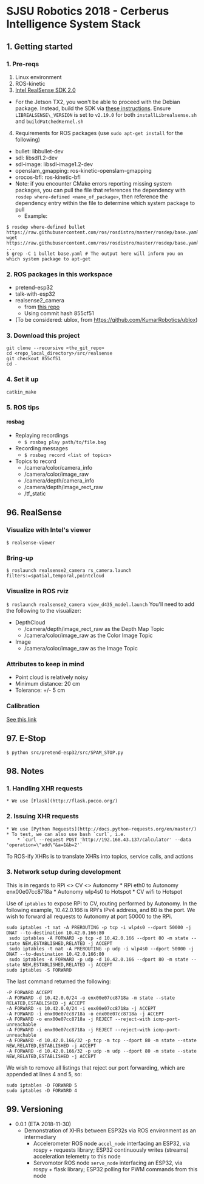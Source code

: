 # SJSU Robotics 2018 - Cerberus Intelligence System Stack

## 1. Getting started
### 1. Pre-reqs
1. Linux environment
2. ROS-kinetic
3. [Intel RealSense SDK 2.0](https://github.com/IntelRealSense/librealsense/blob/master/doc/distribution_linux.md#installing-the-packages)
  * For the Jetson TX2, you won't be able to proceed with the Debian package. Instead, build the SDK via [these instructions](https://www.jetsonhacks.com/2018/07/10/librealsense-update-nvidia-jetson-tx-dev-kits/). Ensure `LIBREALSENSE\_VERSION` is set to `v2.19.0` for both `installLibrealsense.sh` and `buildPatchedKernel.sh`
4. Requirements for ROS packages (use `sudo apt-get install` for the following)
  * bullet: libbullet-dev
  * sdl: libsdl1.2-dev
  * sdl-image: libsdl-image1.2-dev
  * openslam\_gmapping: ros-kinetic-openslam-gmapping 
  * orocos-bfl: ros-kinetic-bfl
  * Note: if you encounter CMake errors reporting missing system packages, you can pull the file that references the dependency with `rosdep where-defined <name_of_package>`, then reference the dependency entry within the file to determine which system package to pull
    * Example: 
```
$ rosdep where-defined bullet
https://raw.githubusercontent.com/ros/rosdistro/master/rosdep/base.yaml$ wget https://raw.githubusercontent.com/ros/rosdistro/master/rosdep/base.yaml
...
$ grep -C 1 bullet base.yaml # The output here will inform you on which system package to apt-get

```

### 2. ROS packages in this workspace
* pretend-esp32
* talk-with-esp32
* realsense2\_camera
  * from [this repo](https://github.com/intel-ros/realsense)
  * Using commit hash 855cf51
* (To be considered: ublox, from https://github.com/KumarRobotics/ublox)

### 3. Download this project
```
git clone --recursive <the_git_repo>
cd <repo_local_directory>/src/realsense
git checkout 855cf51
cd -
```
### 4. Set it up
`catkin_make`

### 5. ROS tips
#### rosbag
* Replaying recordings
  * `$ rosbag play path/to/file.bag`
* Recording messages
  * `$ rosbag record <list of topics>`
* Topics to record
  * /camera/color/camera\_info
  * /camera/color/image\_raw
  * /camera/depth/camera\_info
  * /camera/depth/image\_rect\_raw
  * /tf\_static

## 96. RealSense
### Visualize with Intel's viewer
`$ realsense-viewer`

### Bring-up
`$ roslaunch realsense2_camera rs_camera.launch filters:=spatial,temporal,pointcloud`

### Visualize in ROS rviz
`$ roslaunch realsense2_camera view_d435_model.launch`
You'll need to add the following to the visualizer:
* DepthCloud
  * /camera/depth/image\_rect\_raw as the Depth Map Topic
  * /camera/color/image\_raw as the Color Image Topic
* Image
  * /camera/color/image\_raw as the Image Topic

### Attributes to keep in mind
* Point cloud is relatively noisy
* Minimum distance: 20 cm
* Tolerance: +/- 5 cm

### Calibration
[See this link](https://github.com/IntelRealSense/librealsense/issues/2329)

## 97. E-Stop
```
$ python src/pretend-esp32/src/SPAM_STOP.py
```

## 98. Notes
### 1. Handling XHR requests
    * We use [Flask](http://flask.pocoo.org/)

### 2. Issuing XHR requests
    * We use [Python Requests](http://docs.python-requests.org/en/master/)
    * To test, we can also use bash `curl`, i.e.
        * `curl --request POST 'http://192.168.43.137/calculator' --data 'operation=\"add\"&a=1&b=2'`

To ROS-ify XHRs is to translate XHRs into topics, service calls, and actions

### 3. Network setup during development
This is in regards to RPi <> CV <> Autonomy
    * RPi eth0 to Autonomy enx00e07cc8718a
    * Autonomy wlp4s0 to Hotspot
    * CV wifi to Hotspot

Use of `iptables` to expose RPi to CV, routing performed by Autonomy. In the following example, 10.42.0.166 is RPi's IPv4 address, and 80 is the port. We wish to forward all requests to Autonomy at port 50000 to the RPi.
```
sudo iptables -t nat -A PREROUTING -p tcp -i wlp4s0 --dport 50000 -j DNAT --to-destination 10.42.0.166:80
 sudo iptables -A FORWARD -p tcp -d 10.42.0.166 --dport 80 -m state --state NEW,ESTABLISHED,RELATED -j ACCEPT
 sudo iptables -t nat -A PREROUTING -p udp -i wlp4s0 --dport 50000 -j DNAT --to-destination 10.42.0.166:80
 sudo iptables -A FORWARD -p udp -d 10.42.0.166 --dport 80 -m state --state NEW,ESTABLISHED,RELATED -j ACCEPT
sudo iptables -S FORWARD
```
The last command returned the following:
```
-P FORWARD ACCEPT
-A FORWARD -d 10.42.0.0/24 -o enx00e07cc8718a -m state --state RELATED,ESTABLISHED -j ACCEPT
-A FORWARD -s 10.42.0.0/24 -i enx00e07cc8718a -j ACCEPT
-A FORWARD -i enx00e07cc8718a -o enx00e07cc8718a -j ACCEPT
-A FORWARD -o enx00e07cc8718a -j REJECT --reject-with icmp-port-unreachable
-A FORWARD -i enx00e07cc8718a -j REJECT --reject-with icmp-port-unreachable
-A FORWARD -d 10.42.0.166/32 -p tcp -m tcp --dport 80 -m state --state NEW,RELATED,ESTABLISHED -j ACCEPT
-A FORWARD -d 10.42.0.166/32 -p udp -m udp --dport 80 -m state --state NEW,RELATED,ESTABLISHED -j ACCEPT
```
We wish to remove all listings that reject our port forwarding, which are appended at lines 4 and 5, so:
```
sudo iptables -D FORWARD 5
sudo iptables -D FORWARD 4
```

## 99. Versioning
* 0.0.1 (ETA 2018-11-30)
    * Demonstration of XHRs between ESP32s via ROS environment as an intermediary
        * Accelerometer ROS node `accel_node` interfacing an ESP32, via rospy + requests library; ESP32 continuously writes (streams) acceleration telemetry to this node
        * Servomotor ROS node `servo_node` interfacing an ESP32, via rospy + flask library; ESP32 polling for PWM commands from this node
